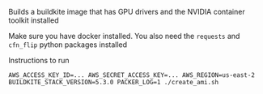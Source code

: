Builds a buildkite image that has GPU drivers and the NVIDIA container toolkit installed

Make sure you have docker installed. You also need the `requests` and `cfn_flip` python packages installed

Instructions to run

```
AWS_ACCESS_KEY_ID=... AWS_SECRET_ACCESS_KEY=... AWS_REGION=us-east-2 BUILDKITE_STACK_VERSION=5.3.0 PACKER_LOG=1 ./create_ami.sh
```
